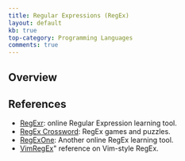 ```yaml
---
title: Regular Expressions (RegEx)
layout: default
kb: true
top-category: Programming Languages
comments: true
---
```


## Overview

## References

* [RegExr](https://regexr.com/): online Regular Expression learning tool.
* [RegEx Crossword](https://regexcrossword.com/): RegEx games and puzzles.
* [RegExOne](https://regexone.com/): Another online RegEx learning tool.
* [VimRegEx](http://vimregex.com/)" reference on Vim-style RegEx.

